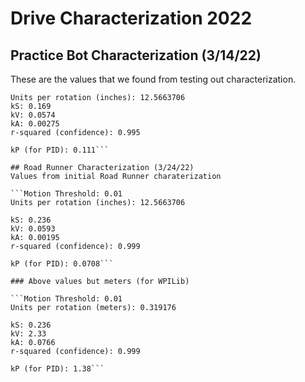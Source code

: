 # Drive Characterization 2022

## Practice Bot Characterization (3/14/22)
These are the values that we found from testing out characterization.

```Motion Threshold: 0.01
Units per rotation (inches): 12.5663706
kS: 0.169
kV: 0.0574
kA: 0.00275
r-squared (confidence): 0.995

kP (for PID): 0.111```

## Road Runner Characterization (3/24/22)
Values from initial Road Runner charaterization

```Motion Threshold: 0.01
Units per rotation (inches): 12.5663706

kS: 0.236
kV: 0.0593
kA: 0.00195
r-squared (confidence): 0.999

kP (for PID): 0.0708```

### Above values but meters (for WPILib)

```Motion Threshold: 0.01
Units per rotation (meters): 0.319176

kS: 0.236
kV: 2.33
kA: 0.0766
r-squared (confidence): 0.999

kP (for PID): 1.38```